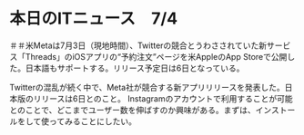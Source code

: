 # 本日のITニュース　7/4

＃＃米Metaは7月3日（現地時間）、Twitterの競合とうわさされていた新サービス「Threads」のiOSアプリの“予約注文”ページを米AppleのApp Storeで公開した。日本語もサポートする。リリース予定日は6日となっている。

Twitterの混乱が続く中で、Meta社が競合する新アプリリリースを発表した。日本版のリリースは6日とのこと。
Instagramのアカウントで利用することが可能とのことで、どこまでユーザー数を伸ばすのか興味がある。まずは、インストールをして使ってみることにしたい。

